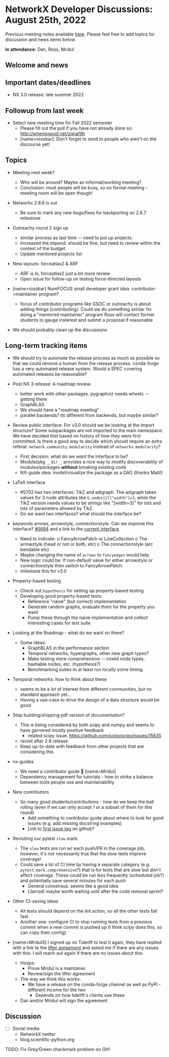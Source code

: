 # NetworkX Developer Discussions: August 25th, 2022

Previous meeting notes available [here](https://github.com/networkx/archive/tree/main/meetings). Please feel free to add topics for discussion and news items below.

**In attendance:** Dan, Ross, Mridul

## Welcome and news


## Important dates/deadlines

- NX 3.0 release: late summer 2022
  
## Followup from last week

- Select new meeting time for Fall 2022 semester
  * Please fill out the poll if you have not already done so: http://whenisgood.net/zqnaf9h
  * [name=rossbar]: Don't forget to send to people who aren't on the discourse yet!

## Topics

- Meeting next week?
  * Who will be around? Maybe an informal/working meeting?
  * Conclusion: most people will be busy, so no formal meeting - meeting room will be open though!

- Networkx 2.8.6 is out
  * Be sure to mark any new bugs/fixes for backporting w/ 2.8.7 milestone

- Outreachy round 2 sign up
    - similar process as last time -- need to put up projects.
    - Increased the stipend: should be fine, but need to review within the context of the budget
    - Update mentored projects list

- New layouts: forceatlas2 & ARF
  * ARF is in, forceatlas2 just a bit more review
  * Open issue for follow-up on testing force-directed layouts
  
- [name=rossbar] NumFOCUS small developer grant idea: contributor->maintainer program?
    - focus of contributor programs like GSOC or outreachy is about adding things (contributing). Could we do something similar for doing a "mentored maintainer" program  Ross will contact former students to gauge insterest and submit a proposal if reasonable

- We should probably clean up the discussions

## Long-term tracking items

- We should try to automate the release process as much as possible so that we could remove a human from the release process. conda-forge has a very automated release system. Would a SPEC covering automated releases be reasonable?

- Post NX 3 release: A roadmap review.
  - better work with other packages. pygraphviz needs wheels -- getting there
  - GraphBLAS
  - We should have a "roadmap meeting" 
  - parallel backends? its different from backends, but maybe similar?
  
- Review public interface: For v3.0 should we be looking at the import structure?  Some subpackages are not imported to the main namespace. We have decided that based on history of how they were first committed. Is there a good way to decide which should require an extra referal: `network.community.modularity` instead of `networkx.modularity`?
  - First decision: what do we *want* the interface to be?
  - Module/pkg `__dir__` provides a nice way to modify discoverability of modules/packages **without** breaking existing code
  - NX-guide idea: model/visualize the package as a DAG (thanks Matt!)

- LaTeX interface
   - #5702 has two interfaces: TikZ and adigraph. The adigraph takes values for 3 node attributes like `G.nodes[2]["width"]=3`, while the TikZ version needs values to be strings like "[width=3]" for lots and lots of parameters allowed by TikZ.
   - Do we want two interfaces? what should the interface be?

- keywords arrows, arrowstyle, connectionstyle. Can we improve this interface? [#5694](https://github.com/networkx/networkx/pull/5694) and a link to the [current interface](https://github.com/networkx/networkx/blob/2c904d18dc79df3acd64495ef64c6ff4674992a0/networkx/drawing/nx_pylab.py#L537)
    - Need to indicate:
      o FancyArrowPatch or LineCollection
      o The arrowstyle (head or not or both, etc)
      o The connectionstyle (arc bendable etc)
    - Maybe changing the name of `arrows` to `fancyedges` would help
    - New logic could be:  If non-default value for either arrowstyle or connectionstyle then switch to FancyArrowPatch.
    - milestone this for v3.0

- Property-based testing
  * Check out `hypothesis` for setting up property-based testing
  * Developing good property-based tests:
    - Reference "naive" (but correct) implementation
    - Generate random graphs, evaluate them for the property you want
    - Pump these through the naive implementation and collect interesting cases for test suite

- Looking at the Roadmap - what do we want on there?
  * Some ideas:
    - GraphBLAS in the performance section
    - Temporal networks, hypergraphs, other new graph types?
    - Make testing more comprehensive -- mixed node types, hashable nodes, etc. (hypothesis?)
    - Benchmarking suites to at least run locally some timing.

- Temporal networks: how to think about these
  * seems to be a lot of interest from different communities, but no standard approach yet...
  * Having a use-case to drive the design of a data structure would be good
  
- Stop building/shipping pdf version of documentation?
  * This is being considered by both scipy and numpy and seems to have garnered mostly positive feedback
    - related scipy issue: https://github.com/scipy/scipy/issues/15635
  * revisit after 2.8 release
  * Keep up-to-date with feedback from other projects that are considering this

- nx-guides
  * We need a contributor guide :book: [name=Mridul]
  * Dependency management for tutorials - how to strike a balance between tools people use and maintainability

- New contributors
  * So many good students/contributions - how do we keep the ball rolling (even if we can only accept 1 or a subset of them for this round)
    - Add something to contributor guide about where to look for good issues (e.g. add missing docstring examples)
    - Link to [first issue tag](https://github.com/networkx/networkx/labels/Good%20First%20Issue) on github?
    
- Revisiting our pytest `slow` mark:
  * The `slow` tests are run w/ each push/PR in the coverage job; however, it's not necessarily true that the slow tests improve coverage!
  * Could save a lot of CI time by having a separate category (e.g. `pytest.mark.comprehensive`?) that is for tests that are slow but *don't* affect coverage. These could be run less frequently (scheduled job?) and potentially save several minutes for each push
    - General consensus: seems like a good idea
    - (Jarrod) maybe worth waiting until after the code removal sprint?

- Other CI-saving ideas
    - All tests should depend on the lint action, so all the other tests fail fast.
    - Another one: configure CI to stop running tests from a previous commit when a new commit is pushed up (I think scipy does this, so can copy their config)

- [name=MridulS] I signed up on Tidelift to test it again, they have replied with a link to the [lifter agreement](https://support.tidelift.com/hc/en-us/articles/4406309657876-Lifter-agreement) and asked me if there are any issues with this. I will reach out again if there are no issues about this.
  * Hoops:
    * Prove Mridul is a maintainer
    * Review/sign the lifter agreement
  * The way we think this works:
    - We have a release on the conda-forge channel as well as PyPI - different income for the two
      * Depends on how tidelift's clients use these
  * Dan and/or Mridul will sign the agreement


## Discussion

- [ ] Social media
    * NetworkX twitter
    * blog.scientific-python.org

TODO: Fix Grey/Green checkmark problem on GH!
